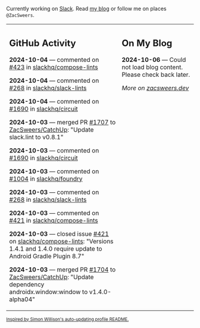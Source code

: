 Currently working on [Slack](https://slack.com/). Read [my blog](https://zacsweers.dev/) or follow me on places `@ZacSweers`.

<table><tr><td valign="top" width="60%">

## GitHub Activity
<!-- githubActivity starts -->
**2024-10-04** — commented on [#423](https://github.com/slackhq/compose-lints/issues/423#issuecomment-2394796486) in [slackhq/compose-lints](https://github.com/slackhq/compose-lints)

**2024-10-04** — commented on [#268](https://github.com/slackhq/slack-lints/issues/268#issuecomment-2394039709) in [slackhq/slack-lints](https://github.com/slackhq/slack-lints)

**2024-10-04** — commented on [#1690](https://github.com/slackhq/circuit/pull/1690#issuecomment-2394037007) in [slackhq/circuit](https://github.com/slackhq/circuit)

**2024-10-03** — merged PR [#1707](https://github.com/ZacSweers/CatchUp/pull/1707) to [ZacSweers/CatchUp](https://github.com/ZacSweers/CatchUp): "Update slack.lint to v0.8.1"

**2024-10-03** — commented on [#1690](https://github.com/slackhq/circuit/pull/1690#issuecomment-2392011626) in [slackhq/circuit](https://github.com/slackhq/circuit)

**2024-10-03** — commented on [#1004](https://github.com/slackhq/foundry/pull/1004#issuecomment-2392009422) in [slackhq/foundry](https://github.com/slackhq/foundry)

**2024-10-03** — commented on [#268](https://github.com/slackhq/slack-lints/issues/268#issuecomment-2391977614) in [slackhq/slack-lints](https://github.com/slackhq/slack-lints)

**2024-10-03** — commented on [#421](https://github.com/slackhq/compose-lints/issues/421#issuecomment-2391976333) in [slackhq/compose-lints](https://github.com/slackhq/compose-lints)

**2024-10-03** — closed issue [#421](https://github.com/slackhq/compose-lints/issues/421) on [slackhq/compose-lints](https://github.com/slackhq/compose-lints): "Versions 1.4.1 and 1.4.0 require update to Android Gradle Plugin 8.7"

**2024-10-03** — merged PR [#1704](https://github.com/ZacSweers/CatchUp/pull/1704) to [ZacSweers/CatchUp](https://github.com/ZacSweers/CatchUp): "Update dependency androidx.window:window to v1.4.0-alpha04"
<!-- githubActivity ends -->
</td><td valign="top" width="40%">

## On My Blog
<!-- blog starts -->
**2024-10-06** — Could not load blog content. Please check back later.
<!-- blog ends -->
_More on [zacsweers.dev](https://zacsweers.dev/)_
</td></tr></table>

<sub><a href="https://simonwillison.net/2020/Jul/10/self-updating-profile-readme/">Inspired by Simon Willison's auto-updating profile README.</a></sub>